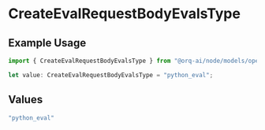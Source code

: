 # CreateEvalRequestBodyEvalsType

## Example Usage

```typescript
import { CreateEvalRequestBodyEvalsType } from "@orq-ai/node/models/operations";

let value: CreateEvalRequestBodyEvalsType = "python_eval";
```

## Values

```typescript
"python_eval"
```